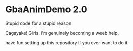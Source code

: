 # GbaAnimDemo 2.0
Stupid code for a stupid reason

Cagayake! Girls. i'm genuinely becoming a weeb help.

have fun setting up this repository if you ever want to do it
